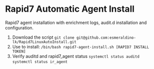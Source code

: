 # Rapid7 Automatic Agent Install

Rapid7 agent installation with enrichment logs, audit.d installation and configuration.

1. Download the script
`git clone git@github.com:esmeraldino-lk/Rapid7LinuxAutoInstall.git`
2. Use to install:
`/bin/bash rapid7-agent-install.sh [RAPID7 INSTALL TOKEN]`
4. Verify auditd and rapid7_agent status
`systemctl status auditd`
`systemctl status ir_agent`
